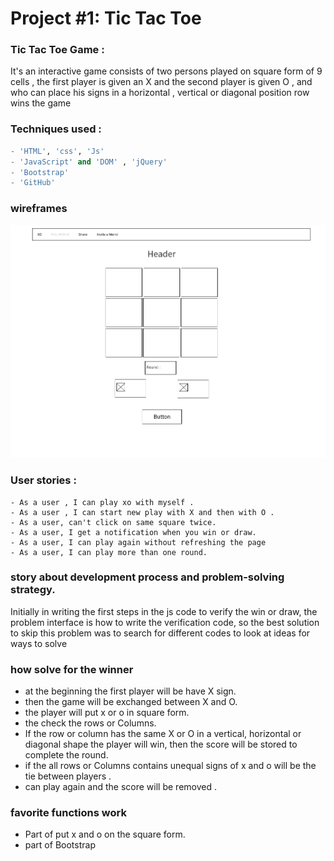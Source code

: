 # Project #1: Tic Tac Toe
### Tic Tac Toe Game :
It's an interactive game consists of two persons played on square form of 9 cells  , the first player is given an X and the second player is given O , and who can place his signs in a horizontal , vertical or diagonal position row wins the game 


### Techniques used :
```python
- 'HTML', 'css', 'Js'
- 'JavaScript' and 'DOM' , 'jQuery'
- 'Bootstrap'
- 'GitHub' 
```

### wireframes 

![wireframe](images/wireframe.png)

### User stories :
```
- As a user , I can play xo with myself .
- As a user , I can start new play with X and then with O .
- As a user, can't click on same square twice.
- As a user, I get a notification when you win or draw.
- As a user, I can play again without refreshing the page 
- As a user, I can play more than one round.
```


### story about development process and problem-solving strategy.

Initially in writing the first steps in the js code to verify the win or draw, the problem interface is how to write the verification code, so the best solution to skip this problem was to search for different codes to look at ideas for ways to solve 





### how solve for the winner
* at the beginning the first player will be have X sign.
* then the game will be exchanged between X and O.
* the player will put x or o in square form. 
* the check the rows or Columns.
* If the row or column has the same X or O in a vertical, horizontal or diagonal shape the player will win, then the score will be stored to complete the round.
* if the all rows or Columns contains unequal signs of x and o will be the tie between players .
* can play again and the score will be removed .


### favorite functions work
- Part of put x and o on the square form.
- part of Bootstrap

